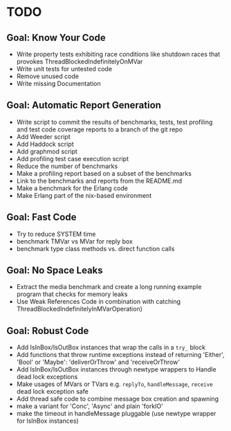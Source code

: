 TODO
====

## Goal: Know Your Code 

* Write property tests exhibiting race
  conditions like shutdown races that
  provokes ThreadBlockedIndefinitelyOnMVar 
* Write unit tests for untested code 
* Remove unused code
* Write missing Documentation 

## Goal: Automatic Report Generation
* Write script to commit the results of benchmarks, tests, 
  test profiling and test code coverage reports
  to a branch of the git repo
* Add Weeder script
* Add Haddock script
* Add graphmod script  
* Add profiling test case execution script
* Reduce the number of benchmarks
* Make a profiling report based on a subset of the benchmarks
* Link to the benchmarks and reports from the README.md
* Make a benchmark for the Erlang code
* Make Erlang part of the nix-based environment

## Goal: Fast Code

* Try to reduce SYSTEM time
* benchmark TMVar vs MVar for reply box 
* benchmark type class methods vs. direct function calls

## Goal: No Space Leaks

* Extract the media benchmark and create a long
  running example program that checks for memory leaks
* Use Weak References Code
  in combination with catching ThreadBlockedIndefinitelyInMVarOperation)

## Goal: Robust Code

* Add IsInBox/IsOutBox instances that wrap the calls in a `try_` block
* Add functions that throw runtime exceptions instead of
  returning 'Either', 'Bool' or 'Maybe': 
   'deliverOrThrow' and 'receiveOrThrow' 
* Add IsInBox/IsOutBox instances through newtype wrappers
  to Handle dead lock exceptions  
* Make usages of MVars or TVars e.g. `replyTo`, `handleMessage`, `receive`
  dead lock exception safe
* Add thread safe code to combine message box creation
  and spawning
* make a variant for 'Conc', 'Async' and plain 'forkIO'
* make the timeout in handleMessage pluggable
   (use newtype wrapper for IsInBox instances)


